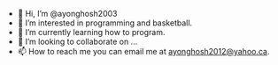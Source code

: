 - 👋 Hi, I’m @ayonghosh2003
- 👀 I’m interested in programming and basketball.
- 🌱 I’m currently learning how to program.
- 💞️ I’m looking to collaborate on ...
- 📫 How to reach me you can email me at ayonghosh2012@yahoo.ca.

<!---
ayonghosh2003/ayonghosh2003 is a ✨ special ✨ repository because its `README.md` (this file) appears on your GitHub profile.
You can click the Preview link to take a look at your changes.
--->
